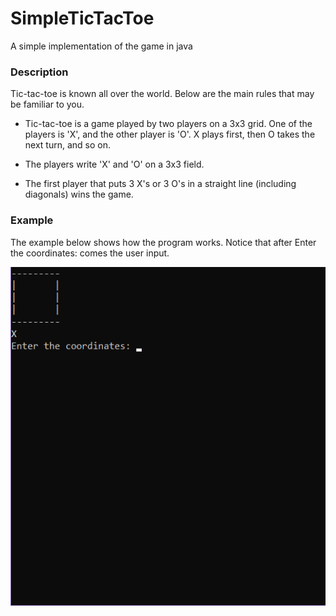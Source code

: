 # SimpleTicTacToe
A simple implementation of the game in java

### Description
Tic-tac-toe is known all over the world. Below are the main rules that may be familiar to you.

- Tic-tac-toe is a game played by two players on a 3x3 grid. One of the players is 'X', and the other player is 'O'. X plays first, then O takes the next turn, and so on.

- The players write 'X' and 'O' on a 3x3 field.

- The first player that puts 3 X's or 3 O's in a straight line (including diagonals) wins the game.

### Example
The example below shows how the program works.
Notice that after Enter the coordinates: comes the user input.

![Alt Text](https://github.com/ritakialex/SimpleTicTacToe/blob/main/Tic-Tac-Toe%20example.gif)

